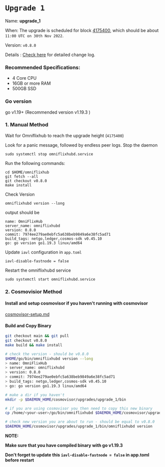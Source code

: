 # `Upgrade 1`

Name: **upgrade_1**

When: The upgrade is scheduled for block [4175400](https://www.mintscan.io/omniflix/blocks/4175400), which should be about `11:00 UTC on 30th Nov 2022`.

Version: `v0.8.0`

Details : [Check here](https://github.com/OmniFlix/omniflixhub/releases/tag/v0.8.0) for detailed change log.

### Recommended Specifications:
- 4 Core CPU
- 16GB or more RAM
- 500GB SSD 

### Go version

go v1.19+ (Recommended version v1.19.3 )

### 1. Manual Method
Wait for Omniflixhub to reach the upgrade height (`4175400`)

Look for a panic message, followed by endless peer logs. Stop the daemon
```
sudo systemctl stop omniflixhubd.service
```

Run the following commands:

```
cd $HOME/omniflixhub
git fetch --all
git checkout v0.8.0
make install
```
Check Version
```
omniflixhubd version --long
```
output should be
```
name: OmniFlixHub
server_name: omniflixhubd
version: 0.8.0
commit: 7974ee279ae0ebfc5a638beb9849a6e38fc5ad71
build_tags: netgo,ledger,cosmos-sdk v0.45.10
go: go version go1.19.3 linux/amd64
```
Update `iavl` configuration in `app.toml`
```
iavl-disable-fastnode = false
```
Restart the omniflixhubd service

```
sudo systemctl start omniflixhubd.service
```

### 2. Cosmovisior Method
#### Install and setup cosmovisor if you haven't running with cosmovisor

  [cosmovisor-setup.md](https://github.com/OmniFlix/docs/blob/main/guides/mainnet/omniflixhub-1/cosmovisor-setup.md)
   

#### Build and Copy Binary

```bash
git checkout main && git pull
git checkout v0.8.0
make build && make install

# check the version - should be v0.8.0
$HOME/go/bin/omniflixhubd version --long
> name: OmniFlixHub
> server_name: omniflixhubd
> version: 0.8.0
> commit: 7974ee279ae0ebfc5a638beb9849a6e38fc5ad71
> build_tags: netgo,ledger,cosmos-sdk v0.45.10
> go: go version go1.19.3 linux/amd64

# make a dir if you haven't
mkdir -p $DAEMON_HOME/cosmovisor/upgrades/upgrade_1/bin

# if you are using cosmovisor you then need to copy this new binary
cp /home/<your-user>/go/bin/omniflixhubd $DAEMON_HOME/cosmovisor/upgrades/upgrade_1/bin

# check new version you are about to run - should be equal to v0.8.0
$DAEMON_HOME/cosmovisor/upgrades/upgrade_1/bin/omniflixhubd version

```

**NOTE:**

**Make sure that you have compiled binary with go v1.19.3**

**Don't forget to update this `iavl-disable-fastnode = false` in app.toml before restart** 
